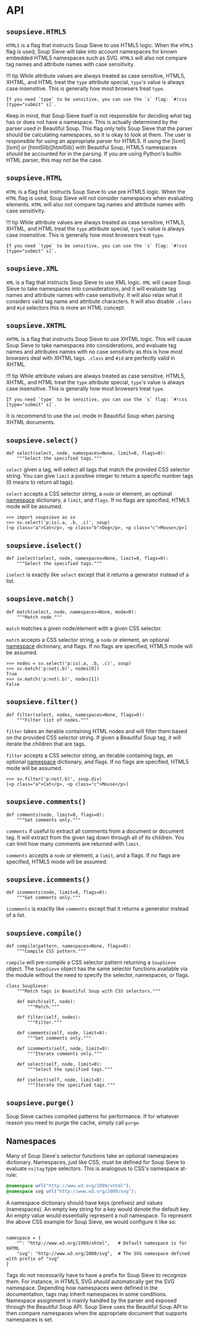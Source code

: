 # API

## `soupsieve.HTML5`

`HTML5` is a flag that instructs Soup Sieve to use HTML5 logic. When the `HTML5` flag is used, Soup Sieve will take into account namespaces for known embedded HTML5 namespaces such as SVG. `HTML5` will also not compare tag names and attribute names with case sensitivity.

!!! tip
    While attribute values are always treated as case sensitive, HTML5, XHTML, and HTML treat the `type` attribute special, `type`'s value is always case insensitive. This is generally how most browsers treat `type`.

    If you need `type` to be sensitive, you can use the `s` flag: `#!css [type="submit" s]`.

Keep in mind, that Soup Sieve itself is not responsible for deciding what tag has or does not have a namespace.  This is actually determined by the parser used in Beautiful Soup. This flag only tells Soup Sieve that the parser should be calculating namespaces, so it is okay to look at them. The user is responsible for using an appropriate parser for HTML5.  If using the [lxml][lxml] or [html5lib][html5lib] with Beautiful Soup, HTML5 namespaces *should* be accounted for in the parsing. If you are using Python's builtin HTML parser, this may not be the case.

## `soupsieve.HTML`

`HTML` is a flag that instructs Soup Sieve to use pre HTML5 logic. When the `HTML` flag is used, Soup Sieve will not consider namespaces when evaluating elements. `HTML` will also not compare tag names  and attribute names with case sensitivity.

!!! tip
    While attribute values are always treated as case sensitive, HTML5, XHTML, and HTML treat the `type` attribute special, `type`'s value is always case insensitive. This is generally how most browsers treat `type`.

    If you need `type` to be sensitive, you can use the `s` flag: `#!css [type="submit" s]`.

## `soupsieve.XML`

`XML` is a flag that instructs Soup Sieve to use XML logic. `XML` will cause Soup Sieve to take namespaces into considerations, and it will evaluate tag names and attribute names with case sensitivity. It will also relax what it considers valid tag name and attribute characters. It will also disable `.class` and `#id` selectors this is more an HTML concept.

## `soupsieve.XHTML`

`XHTML` is a flag that instructs Soup Sieve to use XHTML logic. This will cause Soup Sieve to take namespaces into considerations, and evaluate tag names and attributes names with no case sensitivity as this is how most browsers deal with XHTML tags. `.class` and `#id` are perfectly valid in XHTML.

!!! tip
    While attribute values are always treated as case sensitive, HTML5, XHTML, and HTML treat the `type` attribute special, `type`'s value is always case insensitive. This is generally how most browsers treat `type`.

    If you need `type` to be sensitive, you can use the `s` flag: `#!css [type="submit" s]`.

It is recommend to use the `xml` mode in Beautiful Soup when parsing XHTML documents.

## `soupsieve.select()`

```py3
def select(select, node, namespaces=None, limit=0, flags=0):
    """Select the specified tags."""
```

`select` given a tag, will select all tags that match the provided CSS selector string. You can give `limit` a positive integer to return a specific number tags (0 means to return all tags).

`select` accepts a CSS selector string, a `node` or element, an optional [namespace](#namespaces) dictionary, a `limit`, and `flags`. If no flags are specified, HTML5 mode will be assumed.

```pycon3
>>> import soupsieve as sv
>>> sv.select('p:is(.a, .b, .c)', soup)
[<p class="a">Cat</p>, <p class="b">Dog</p>, <p class="c">Mouse</p>]
```

## `soupsieve.iselect()`

```py3
def iselect(select, node, namespaces=None, limit=0, flags=0):
    """Select the specified tags."""
```

`iselect` is exactly like `select` except that it returns a generator instead of a list.

## `soupsieve.match()`

```py3
def match(select, node, namespaces=None, mode=0):
    """Match node."""
```

`match` matches a given node/element with a given CSS selector.

`match` accepts a CSS selector string, a `node` or element, an optional [namespace](#namespaces) dictionary, and flags.  If no flags are specified, HTML5 mode will be assumed.

```pycon3
>>> nodes = sv.select('p:is(.a, .b, .c)', soup)
>>> sv.match('p:not(.b)', nodes[0])
True
>>> sv.match('p:not(.b)', nodes[1])
False
```

## `soupsieve.filter()`

```py3
def filter(select, nodes, namespaces=None, flags=0):
    """Filter list of nodes."""
```

`filter` takes an iterable containing HTML nodes and will filter them based on the provided CSS selector string. If given a Beautiful Soup tag, it will iterate the children that are tags.

`filter` accepts a CSS selector string, an iterable containing tags, an optional [namespace](#namespaces) dictionary, and flags.  If no flags are specified, HTML5 mode will be assumed.

```pycon3
>>> sv.filter('p:not(.b)', soup.div)
[<p class="a">Cat</p>, <p class="c">Mouse</p>]
```

## `soupsieve.comments()`

```
def comments(node, limit=0, flags=0):
    """Get comments only."""
```

`comments` if useful to extract all comments from a document or document tag. It will extract from the given tag down through all of its children.  You can limit how many comments are returned with `limit`.

`comments` accepts a `node` or element, a `limit`, and a flags.  If no flags are specified, HTML5 mode will be assumed.

## `soupsieve.icomments()`

```
def icomments(node, limit=0, flags=0):
    """Get comments only."""
```

`icomments` is exactly like `comments` except that it returns a generator instead of a list.

## `soupsieve.compile()`

```py3
def compile(pattern, namespaces=None, flags=0):
    """Compile CSS pattern."""
```

`compile` will pre-compile a CSS selector pattern returning a `SoupSieve` object. The `SoupSieve` object has the same selector functions available via the module without the need to specify the selector, namespaces, or flags.

```py3
class SoupSieve:
    """Match tags in Beautiful Soup with CSS selectors."""

    def match(self, node):
        """Match."""

    def filter(self, nodes):
        """Filter."""

    def comments(self, node, limit=0):
        """Get comments only."""

    def icomments(self, node, limit=0):
        """Iterate comments only."""

    def select(self, node, limit=0):
        """Select the specified tags."""

    def iselect(self, node, limit=0):
        """Iterate the specified tags."""
```

## `soupsieve.purge()`

Soup Sieve caches compiled patterns for performance. If for whatever reason you need to purge the cache, simply call `purge`.


## Namespaces

Many of Soup Sieve's selector functions take an optional namespaces dictionary. Namespaces, just like CSS, must be defined for Soup Sieve to evaluate `ns|tag` type selectors. This is analogous to CSS's namespace at-rule:

```css
@namespace url("http://www.w3.org/1999/xhtml");
@namespace svg url("http://www.w3.org/2000/svg");
```

A namespace dictionary should have keys (prefixes) and values (namespaces). An empty key string for a key would denote the default key.  An empty value would essentially represent a null namespace.  To represent the above CSS example for Soup Sieve, we would configure it like so:

```py3

namespace = {
    "": "http://www.w3.org/1999/xhtml",   # Default namespace is for XHTML
    "svg": "http://www.w3.org/2000/svg",  # The SVG namespace defined with prefix of "svg"
}
```

Tags do not necessarily have to have a prefix for Soup Sieve to recognize them.  For instance, in HTML5, SVG *should* automatically get the SVG namespace. Depending how namespaces were defined in the documentation, tags may inherit namespaces in some conditions.  Namespace assignment is mainly handled by the parser and exposed through the Beautiful Soup API. Soup Sieve uses the Beautiful Soup API to then compare namespaces when the appropriate document that supports namespaces is set.
